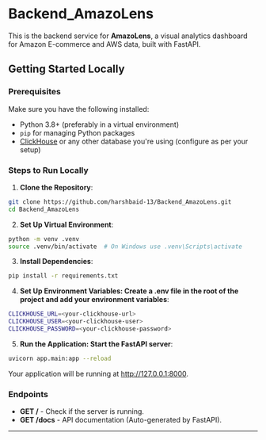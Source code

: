 # Backend_AmazoLens

This is the backend service for **AmazoLens**, a visual analytics dashboard for Amazon E-commerce and AWS data, built with FastAPI.

## Getting Started Locally

### Prerequisites

Make sure you have the following installed:

- Python 3.8+ (preferably in a virtual environment)
- `pip` for managing Python packages
- [ClickHouse](https://clickhouse.com/) or any other database you're using (configure as per your setup)

### Steps to Run Locally

1. **Clone the Repository**:

```bash
git clone https://github.com/harshbaid-13/Backend_AmazoLens.git
cd Backend_AmazoLens
```

2. **Set Up Virtual Environment**:

```bash
python -m venv .venv
source .venv/bin/activate  # On Windows use .venv\Scripts\activate
```

3. **Install Dependencies**:

```bash
pip install -r requirements.txt
```

4. **Set Up Environment Variables: Create a .env file in the root of the project and add your environment variables**:

```bash
CLICKHOUSE_URL=<your-clickhouse-url>
CLICKHOUSE_USER=<your-clickhouse-user>
CLICKHOUSE_PASSWORD=<your-clickhouse-password>
```

5. **Run the Application: Start the FastAPI server**:

```bash
uvicorn app.main:app --reload
```

Your application will be running at http://127.0.0.1:8000.

### Endpoints

- **GET /** - Check if the server is running.
- **GET /docs** - API documentation (Auto-generated by FastAPI).

---
